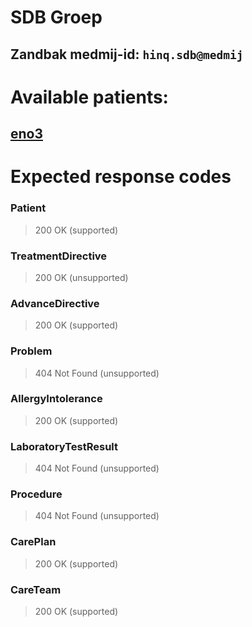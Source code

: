 # SDB Groep
## Zandbak medmij-id: `hinq.sdb@medmij`

# Available patients:

## [eno3](eno3/)

# Expected response codes

### Patient
> 200 OK (supported)

### TreatmentDirective
> 200 OK (unsupported)

### AdvanceDirective
> 200 OK (supported)

### Problem
> 404 Not Found (unsupported)

### AllergyIntolerance
> 200 OK (supported)

### LaboratoryTestResult
> 404 Not Found (unsupported)

### Procedure
> 404 Not Found (unsupported)

### CarePlan
> 200 OK (supported)

### CareTeam
> 200 OK (supported)
